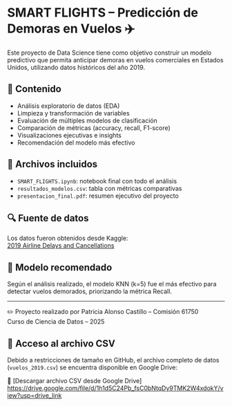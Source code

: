 # SMART FLIGHTS – Predicción de Demoras en Vuelos ✈️

Este proyecto de Data Science tiene como objetivo construir un modelo predictivo que permita anticipar demoras en vuelos comerciales en Estados Unidos, utilizando datos históricos del año 2019.

## 📌 Contenido

- Análisis exploratorio de datos (EDA)
- Limpieza y transformación de variables
- Evaluación de múltiples modelos de clasificación
- Comparación de métricas (accuracy, recall, F1-score)
- Visualizaciones ejecutivas e insights
- Recomendación del modelo más efectivo

## 📁 Archivos incluidos

- `SMART_FLIGHTS.ipynb`: notebook final con todo el análisis
- `resultados_modelos.csv`: tabla con métricas comparativas
- `presentacion_final.pdf`: resumen ejecutivo del proyecto

## 🔍 Fuente de datos

Los datos fueron obtenidos desde Kaggle:  
[2019 Airline Delays and Cancellations](https://www.kaggle.com/datasets/threnjen/2019-airline-delays-and-cancellations)

## 🧠 Modelo recomendado

Según el análisis realizado, el modelo KNN (k=5) fue el más efectivo para detectar vuelos demorados, priorizando la métrica Recall.

---

✏️ Proyecto realizado por Patricia Alonso Castillo – Comisión 61750  
Curso de Ciencia de Datos – 2025


## 📎 Acceso al archivo CSV

Debido a restricciones de tamaño en GitHub, el archivo completo de datos (`vuelos_2019.csv`) se encuentra disponible en Google Drive:

🔗 [Descargar archivo CSV desde Google Drive] https://drive.google.com/file/d/1h1d5C24Pb_fsC0bNtqDy9TMK2W4xdokY/view?usp=drive_link


